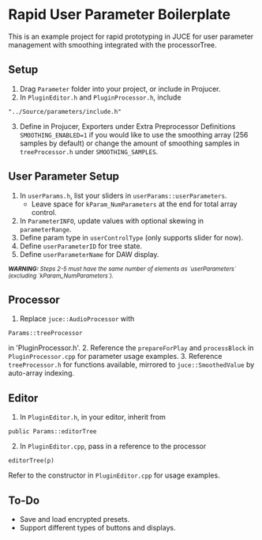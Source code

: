 # Rapid User Parameter Boilerplate

This is an example project for rapid prototyping in JUCE for user parameter management with smoothing integrated with the processorTree.

## Setup

1. Drag `Parameter` folder into your project, or include in Projucer.
2. In `PluginEditor.h` and `PluginProcessor.h`, include
``` 
"../Source/parameters/include.h"
```
3. Define in Projucer, Exporters under Extra Preprocessor Definitions `SMOOTHING_ENABLED=1` if you would like to use the smoothing array (256 samples by default) or change the amount of smoothing samples in `treeProcessor.h` under `SMOOTHING_SAMPLES`.

## User Parameter Setup

1. In `userParams.h`, list your sliders in `userParams::userParameters`.
   - Leave space for `kParam_NumParameters` at the end for total array control.
2. In `ParameterINFO`, update values with optional skewing in `parameterRange`.
3. Define param type in `userControlType` (only supports slider for now).
4. Define `userParameterID` for tree state.
5. Define `userParameterName` for DAW display.

*<sub>**WARNING:** Steps 2-5 must have the same number of elements as \`userParameters\` (excluding \`kParam_NumParameters\`).</sub>*

## Processor

1. Replace `juce::AudioProcessor` with 
```
Params::treeProcessor
``` 
in 'PluginProcessor.h'.
2. Reference the `prepareForPlay` and `processBlock` in `PluginProcessor.cpp` for parameter usage examples.
3. Reference `treeProcessor.h` for functions available, mirrored to `juce::SmoothedValue` by auto-array indexing.

## Editor

1. In `PluginEditor.h`, in your editor, inherit from 
```
public Params::editorTree
```
2. In `PluginEditor.cpp`, pass in a reference to the processor 
```
editorTree(p)
```

Refer to the constructor in `PluginEditor.cpp` for usage examples.

## To-Do

- Save and load encrypted presets.
- Support different types of buttons and displays.

